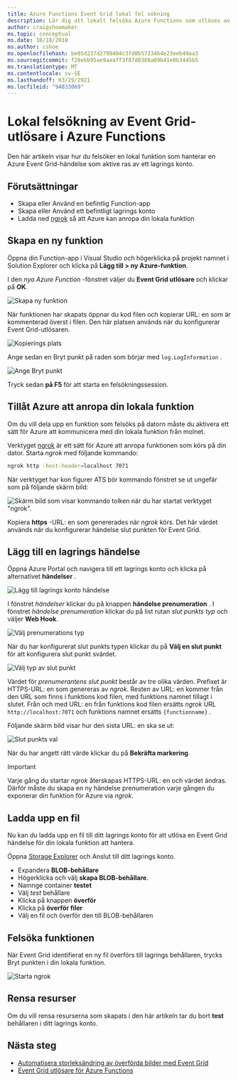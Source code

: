 ```yaml
---
title: Azure Functions Event Grid lokal fel sökning
description: Lär dig att lokalt felsöka Azure Functions som utlöses av en Event Grid-händelse
author: craigshoemaker
ms.topic: conceptual
ms.date: 10/18/2018
ms.author: cshoe
ms.openlocfilehash: be05d237d2799404c3fd8b5733464e23eeb49aa3
ms.sourcegitcommit: f28ebb95ae9aaaff3f87d8388a09b41e0b3445b5
ms.translationtype: MT
ms.contentlocale: sv-SE
ms.lasthandoff: 03/29/2021
ms.locfileid: "94833069"
---
```

# <a name="azure-function-event-grid-trigger-local-debugging"></a>Lokal felsökning av Event Grid-utlösare i Azure Functions

Den här artikeln visar hur du felsöker en lokal funktion som hanterar en Azure Event Grid-händelse som aktive ras av ett lagrings konto. 

## <a name="prerequisites"></a>Förutsättningar

- Skapa eller Använd en befintlig Function-app
- Skapa eller Använd ett befintligt lagrings konto
- Ladda ned [ngrok](https://ngrok.com/) så att Azure kan anropa din lokala funktion

## <a name="create-a-new-function"></a>Skapa en ny funktion

Öppna din Function-app i Visual Studio och högerklicka på projekt namnet i Solution Explorer och klicka på **Lägg till > ny Azure-funktion**.

I den *nya Azure Function* -fönstret väljer du **Event Grid utlösare** och klickar på **OK**.

![Skapa ny funktion](./media/functions-debug-event-grid-trigger-local/functions-debug-event-grid-trigger-local-add-function.png)

När funktionen har skapats öppnar du kod filen och kopierar URL: en som är kommenterad överst i filen. Den här platsen används när du konfigurerar Event Grid-utlösaren.

![Kopierings plats](./media/functions-debug-event-grid-trigger-local/functions-debug-event-grid-trigger-local-copy-location.png)

Ange sedan en Bryt punkt på raden som börjar med `log.LogInformation` .

![Ange Bryt punkt](./media/functions-debug-event-grid-trigger-local/functions-debug-event-grid-trigger-local-set-breakpoint.png)


Tryck sedan **på F5** för att starta en felsökningssession.

## <a name="allow-azure-to-call-your-local-function"></a>Tillåt Azure att anropa din lokala funktion

Om du vill dela upp en funktion som felsöks på datorn måste du aktivera ett sätt för Azure att kommunicera med din lokala funktion från molnet.

Verktyget [ngrok](https://ngrok.com/) är ett sätt för Azure att anropa funktionen som körs på din dator. Starta *ngrok* med följande kommando:

```bash
ngrok http -host-header=localhost 7071
```
När verktyget har kon figurer ATS bör kommando fönstret se ut ungefär som på följande skärm bild:

![Skärm bild som visar kommando tolken när du har startat verktyget "ngrok".](./media/functions-debug-event-grid-trigger-local/functions-debug-event-grid-trigger-local-ngrok.png)

Kopiera **https** -URL: en som genererades när *ngrok* körs. Det här värdet används när du konfigurerar händelse slut punkten för Event Grid.

## <a name="add-a-storage-event"></a>Lägg till en lagrings händelse

Öppna Azure Portal och navigera till ett lagrings konto och klicka på alternativet **händelser** .

![Lägg till lagrings konto händelse](./media/functions-debug-event-grid-trigger-local/functions-debug-event-grid-trigger-local-add-event.png)

I fönstret *händelser* klickar du på knappen **händelse prenumeration** . I fönstret *händelse prenumeration* klickar du på list rutan *slut punkts typ* och väljer **Web Hook**.

![Välj prenumerations typ](./media/functions-debug-event-grid-trigger-local/functions-debug-event-grid-trigger-local-event-subscription-type.png)

När du har konfigurerat slut punkts typen klickar du på **Välj en slut punkt** för att konfigurera slut punkt svärdet.

![Välj typ av slut punkt](./media/functions-debug-event-grid-trigger-local/functions-debug-event-grid-trigger-local-event-subscription-endpoint.png)

Värdet för *prenumerantens slut punkt* består av tre olika värden. Prefixet är HTTPS-URL: en som genereras av *ngrok*. Resten av URL: en kommer från den URL som finns i funktions kod filen, med funktions namnet tillagt i slutet. Från och med URL: en från funktions kod filen ersätts *ngrok* URL `http://localhost:7071` och funktions namnet ersätts `{functionname}` .

Följande skärm bild visar hur den sista URL: en ska se ut:

![Slut punkts val](./media/functions-debug-event-grid-trigger-local/functions-debug-event-grid-trigger-local-event-subscription-endpoint-selection.png)

När du har angett rätt värde klickar du på **Bekräfta markering**.

> [!IMPORTANT]
> Varje gång du startar *ngrok* återskapas HTTPS-URL: en och värdet ändras. Därför måste du skapa en ny händelse prenumeration varje gången du exponerar din funktion för Azure via *ngrok*.

## <a name="upload-a-file"></a>Ladda upp en fil

Nu kan du ladda upp en fil till ditt lagrings konto för att utlösa en Event Grid händelse för din lokala funktion att hantera. 

Öppna [Storage Explorer](https://azure.microsoft.com/features/storage-explorer/) och Anslut till ditt lagrings konto. 

- Expandera **BLOB-behållare** 
- Högerklicka och välj **skapa BLOB-behållare**.
- Namnge container **testet**
- Välj *test* behållare
- Klicka på knappen **överför**
- Klicka på **överför filer**
- Välj en fil och överför den till BLOB-behållaren

## <a name="debug-the-function"></a>Felsöka funktionen

När Event Grid identifierat en ny fil överförs till lagrings behållaren, trycks Bryt punkten i din lokala funktion.

![Starta ngrok](./media/functions-debug-event-grid-trigger-local/functions-debug-event-grid-trigger-local-breakpoint.png)

## <a name="clean-up-resources"></a>Rensa resurser

Om du vill rensa resurserna som skapats i den här artikeln tar du bort **test** behållaren i ditt lagrings konto.

## <a name="next-steps"></a>Nästa steg

- [Automatisera storleksändring av överförda bilder med Event Grid](../event-grid/resize-images-on-storage-blob-upload-event.md)
- [Event Grid utlösare för Azure Functions](./functions-bindings-event-grid.md)
